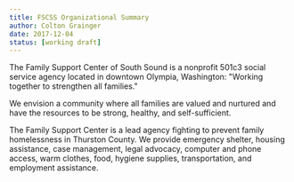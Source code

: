 ```yaml
---
title: FSCSS Organizational Summary
author: Colton Grainger
date: 2017-12-04
status: [working draft]
---
```


The Family Support Center of South Sound is a nonprofit 501c3 social service agency located in downtown Olympia, Washington: "Working together to strengthen all families."

We envision a community where all families are valued and nurtured and have the resources to be strong, healthy, and self-sufficient. 

The Family Support Center is a lead agency fighting to prevent family homelessness in Thurston County. We provide emergency shelter, housing assistance, case management, legal advocacy, computer and phone access, warm clothes, food, hygiene supplies, transportation, and employment assistance.


